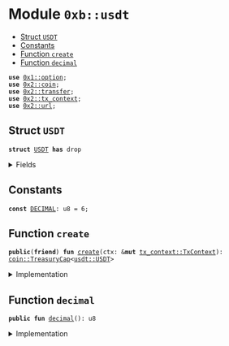 
<a name="0xb_usdt"></a>

# Module `0xb::usdt`



-  [Struct `USDT`](#0xb_usdt_USDT)
-  [Constants](#@Constants_0)
-  [Function `create`](#0xb_usdt_create)
-  [Function `decimal`](#0xb_usdt_decimal)


<pre><code><b>use</b> <a href="dependencies/move-stdlib/option.md#0x1_option">0x1::option</a>;
<b>use</b> <a href="dependencies/sui-framework/coin.md#0x2_coin">0x2::coin</a>;
<b>use</b> <a href="dependencies/sui-framework/transfer.md#0x2_transfer">0x2::transfer</a>;
<b>use</b> <a href="dependencies/sui-framework/tx_context.md#0x2_tx_context">0x2::tx_context</a>;
<b>use</b> <a href="dependencies/sui-framework/url.md#0x2_url">0x2::url</a>;
</code></pre>



<a name="0xb_usdt_USDT"></a>

## Struct `USDT`



<pre><code><b>struct</b> <a href="usdt.md#0xb_usdt_USDT">USDT</a> <b>has</b> drop
</code></pre>



<details>
<summary>Fields</summary>


<dl>
<dt>
<code>dummy_field: bool</code>
</dt>
<dd>

</dd>
</dl>


</details>

<a name="@Constants_0"></a>

## Constants


<a name="0xb_usdt_DECIMAL"></a>



<pre><code><b>const</b> <a href="usdt.md#0xb_usdt_DECIMAL">DECIMAL</a>: u8 = 6;
</code></pre>



<a name="0xb_usdt_create"></a>

## Function `create`



<pre><code><b>public</b>(<b>friend</b>) <b>fun</b> <a href="usdt.md#0xb_usdt_create">create</a>(ctx: &<b>mut</b> <a href="dependencies/sui-framework/tx_context.md#0x2_tx_context_TxContext">tx_context::TxContext</a>): <a href="dependencies/sui-framework/coin.md#0x2_coin_TreasuryCap">coin::TreasuryCap</a>&lt;<a href="usdt.md#0xb_usdt_USDT">usdt::USDT</a>&gt;
</code></pre>



<details>
<summary>Implementation</summary>


<pre><code><b>public</b>(<b>friend</b>) <b>fun</b> <a href="usdt.md#0xb_usdt_create">create</a>(ctx: &<b>mut</b> TxContext): TreasuryCap&lt;<a href="usdt.md#0xb_usdt_USDT">USDT</a>&gt; {
    <b>let</b> (treasury_cap, metadata) = <a href="dependencies/sui-framework/coin.md#0x2_coin_create_currency">coin::create_currency</a>(
        <a href="usdt.md#0xb_usdt_USDT">USDT</a> {},
        <a href="usdt.md#0xb_usdt_DECIMAL">DECIMAL</a>,
        b"<a href="usdt.md#0xb_usdt_USDT">USDT</a>",
        b"Tether",
        b"Bridged Tether token",
        <a href="dependencies/move-stdlib/option.md#0x1_option_none">option::none</a>(),
        ctx
    );
    <a href="dependencies/sui-framework/transfer.md#0x2_transfer_public_freeze_object">transfer::public_freeze_object</a>(metadata);
    treasury_cap
}
</code></pre>



</details>

<a name="0xb_usdt_decimal"></a>

## Function `decimal`



<pre><code><b>public</b> <b>fun</b> <a href="usdt.md#0xb_usdt_decimal">decimal</a>(): u8
</code></pre>



<details>
<summary>Implementation</summary>


<pre><code><b>public</b> <b>fun</b> <a href="usdt.md#0xb_usdt_decimal">decimal</a>(): u8 {
    <a href="usdt.md#0xb_usdt_DECIMAL">DECIMAL</a>
}
</code></pre>



</details>
